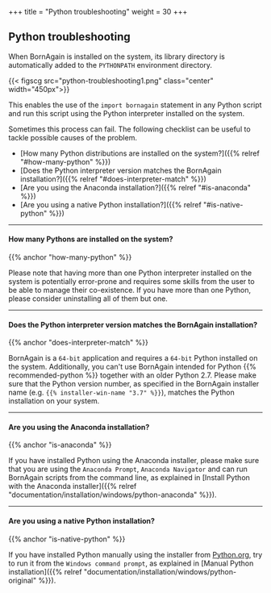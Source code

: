 +++
title = "Python troubleshooting"
weight = 30
+++

## Python troubleshooting

When BornAgain is installed on the system, its library directory is automatically added to the `PYTHONPATH` environment directory.

{{< figscg src="python-troubleshooting1.png" class="center" width="450px">}}

This enables the use of the `import bornagain` statement in any Python script and run this script using the Python interpreter installed on the system.

Sometimes this process can fail. The following checklist can be useful to tackle possible  causes of the problem.

* [How many Python distributions are installed on the system?]({{% relref "#how-many-python" %}})
* [Does the Python interpreter version matches the BornAgain installation?]({{% relref "#does-interpreter-match" %}})
* [Are you using the Anaconda installation?]({{% relref "#is-anaconda" %}})
* [Are you using a native Python installation?]({{% relref "#is-native-python" %}})

<hr>

#### How many Pythons are installed on the system? 
{{% anchor "how-many-python" %}}

Please note that having more than one Python interpreter installed on the system is potentially error-prone and requires some skills from the user 
to be able to manage their co-existence. If you have more than one Python, please consider uninstalling all of them but one.

<hr>

#### Does the Python interpreter version matches the BornAgain installation?
{{% anchor "does-interpreter-match" %}}

BornAgain is a `64-bit` application and requires a `64-bit` Python installed on the system. Additionally, you can't use BornAgain intended for Python
{{% recommended-python %}} together with an older Python 2.7.
Please make sure that the Python version number, as specified
in the BornAgain installer name (e.g. `{{% installer-win-name "3.7" %}}`),
matches the Python installation on your system.

<hr>

#### Are you using the Anaconda installation?
{{% anchor "is-anaconda" %}}

If you have installed Python using the Anaconda installer, please make sure that you are using the `Anaconda Prompt`, `Anaconda Navigator` and
can run BornAgain scripts from the command line, as explained in 
[Install Python with the Anaconda installer]({{% relref "documentation/installation/windows/python-anaconda" %}}).

<hr>

#### Are you using a native Python installation?
{{% anchor "is-native-python" %}}

If you have installed Python manually using the installer from [Python.org](https://www.python.org/download), try to run it from the `Windows command prompt`, as explained in
[Manual Python installation]({{% relref "documentation/installation/windows/python-original" %}}).

